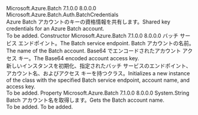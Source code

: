<Type Name="BatchSharedKeyCredentials" FullName="Microsoft.Azure.Batch.Auth.BatchSharedKeyCredentials">
  <TypeSignature Language="C#" Value="public class BatchSharedKeyCredentials : Microsoft.Azure.Batch.Auth.BatchCredentials" />
  <TypeSignature Language="ILAsm" Value=".class public auto ansi beforefieldinit BatchSharedKeyCredentials extends Microsoft.Azure.Batch.Auth.BatchCredentials" />
  <TypeSignature Language="DocId" Value="T:Microsoft.Azure.Batch.Auth.BatchSharedKeyCredentials" />
  <TypeSignature Language="VB.NET" Value="Public Class BatchSharedKeyCredentials&#xA;Inherits BatchCredentials" />
  <TypeSignature Language="F#" Value="type BatchSharedKeyCredentials = class&#xA;    inherit BatchCredentials" />
  <AssemblyInfo>
    <AssemblyName>Microsoft.Azure.Batch</AssemblyName>
    <AssemblyVersion>7.1.0.0</AssemblyVersion>
    <AssemblyVersion>8.0.0.0</AssemblyVersion>
  </AssemblyInfo>
  <Base>
    <BaseTypeName>Microsoft.Azure.Batch.Auth.BatchCredentials</BaseTypeName>
  </Base>
  <Interfaces />
  <Docs>
    <summary>
            <span data-ttu-id="977ae-101">Azure Batch アカウントのキーの資格情報を共有します。</span><span class="sxs-lookup"><span data-stu-id="977ae-101">Shared key credentials for an Azure Batch account.</span></span>
            </summary>
    <remarks>To be added.</remarks>
  </Docs>
  <Members>
    <Member MemberName=".ctor">
      <MemberSignature Language="C#" Value="public BatchSharedKeyCredentials (string baseUrl, string accountName, string keyValue);" />
      <MemberSignature Language="ILAsm" Value=".method public hidebysig specialname rtspecialname instance void .ctor(string baseUrl, string accountName, string keyValue) cil managed" />
      <MemberSignature Language="DocId" Value="M:Microsoft.Azure.Batch.Auth.BatchSharedKeyCredentials.#ctor(System.String,System.String,System.String)" />
      <MemberSignature Language="VB.NET" Value="Public Sub New (baseUrl As String, accountName As String, keyValue As String)" />
      <MemberSignature Language="F#" Value="new Microsoft.Azure.Batch.Auth.BatchSharedKeyCredentials : string * string * string -&gt; Microsoft.Azure.Batch.Auth.BatchSharedKeyCredentials" Usage="new Microsoft.Azure.Batch.Auth.BatchSharedKeyCredentials (baseUrl, accountName, keyValue)" />
      <MemberType>Constructor</MemberType>
      <AssemblyInfo>
        <AssemblyName>Microsoft.Azure.Batch</AssemblyName>
        <AssemblyVersion>7.1.0.0</AssemblyVersion>
        <AssemblyVersion>8.0.0.0</AssemblyVersion>
      </AssemblyInfo>
      <Parameters>
        <Parameter Name="baseUrl" Type="System.String" />
        <Parameter Name="accountName" Type="System.String" />
        <Parameter Name="keyValue" Type="System.String" />
      </Parameters>
      <Docs>
        <param name="baseUrl"><span data-ttu-id="977ae-102">バッチ サービス エンドポイント。</span><span class="sxs-lookup"><span data-stu-id="977ae-102">The Batch service endpoint.</span></span></param>
        <param name="accountName"><span data-ttu-id="977ae-103">Batch アカウントの名前。</span><span class="sxs-lookup"><span data-stu-id="977ae-103">The name of the Batch account.</span></span></param>
        <param name="keyValue"><span data-ttu-id="977ae-104">Base64 でエンコードされたアカウント アクセス キー。</span><span class="sxs-lookup"><span data-stu-id="977ae-104">The Base64 encoded account access key.</span></span></param>
        <summary>
            <span data-ttu-id="977ae-105">新しいインスタンスを初期化、<see cref="T:Microsoft.Azure.Batch.Auth.BatchSharedKeyCredentials" />指定されたバッチ サービスのエンドポイント、アカウント名、およびアクセス キーを持つクラス。</span><span class="sxs-lookup"><span data-stu-id="977ae-105">Initializes a new instance of the <see cref="T:Microsoft.Azure.Batch.Auth.BatchSharedKeyCredentials" /> class with the specified Batch service endpoint, account name, and access key.</span></span>
            </summary>
        <remarks>To be added.</remarks>
      </Docs>
    </Member>
    <Member MemberName="AccountName">
      <MemberSignature Language="C#" Value="public string AccountName { get; }" />
      <MemberSignature Language="ILAsm" Value=".property instance string AccountName" />
      <MemberSignature Language="DocId" Value="P:Microsoft.Azure.Batch.Auth.BatchSharedKeyCredentials.AccountName" />
      <MemberSignature Language="VB.NET" Value="Public ReadOnly Property AccountName As String" />
      <MemberSignature Language="F#" Value="member this.AccountName : string" Usage="Microsoft.Azure.Batch.Auth.BatchSharedKeyCredentials.AccountName" />
      <MemberType>Property</MemberType>
      <AssemblyInfo>
        <AssemblyName>Microsoft.Azure.Batch</AssemblyName>
        <AssemblyVersion>7.1.0.0</AssemblyVersion>
        <AssemblyVersion>8.0.0.0</AssemblyVersion>
      </AssemblyInfo>
      <ReturnValue>
        <ReturnType>System.String</ReturnType>
      </ReturnValue>
      <Docs>
        <summary>
            <span data-ttu-id="977ae-106">Batch アカウント名を取得します。</span><span class="sxs-lookup"><span data-stu-id="977ae-106">Gets the Batch account name.</span></span>
            </summary>
        <value>To be added.</value>
        <remarks>To be added.</remarks>
      </Docs>
    </Member>
  </Members>
</Type>